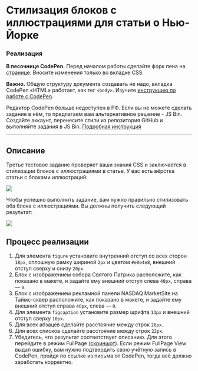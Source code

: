# Стилизация блоков с иллюстрациями для статьи о Нью-Йорке

### Реализация

**В песочнице CodePen.** Перед началом работы сделайте форк пена на [странице](https://codepen.io/Netology/pen/aaxNvq?editors=1100#0). Вносите изменения только во вкладке CSS.

**Важно.** Общую структуру документа создавать не надо, вкладка CodePen «HTML» работает, как тег `<body>`.
Изучите [инструкцию по работе с CodePen](https://github.com/netology-code/guides/tree/master/codepen).

Редактор CodePen больше недоступен в РФ. Если вы не можете сделать задание в нём, то предлагаем вам альтернативное решение - JS Bin. Создайте аккаунт, перенесите стили из репозитория GitHub и выполняйте задания в JS Bin. [Подробная инструкция](https://github.com/netology-code/guides/tree/master/jsbin)

---

## Описание

Третье тестовое задание проверяет ваши знания CSS и заключается в стилизации блоков с иллюстрациями в статье.
У вас есть вёрстка статьи с блоками иллюстраций:

![](https://netology-code.github.io/html-2-homeworks/sources/1-2/new-york-task.jpg)

Чтобы успешно выполнить задание, вам нужно правильно стилизовать оба блока с иллюстрациями. Вы должны получить следующий результат:

![](https://netology-code.github.io/html-2-homeworks/sources/1-2/new-york-result.jpg)

## Процесс реализации

1. Для элемента `figure` установите внутренний отступ со всех сторон `18px`, сплошную рамку шириной `2px` и цветом `#e0e4e8`, внешний отступ сверху и снизу `20px`.
2. Блок с изображением собора Святого Патрика расположите, как показано в макете, и задайте ему внешний отступ слева `40px`, справа — `0`.
3. Блок с изображением рекламной панели NASDAQ MarketSite на Таймс-сквер расположите, как показано в макете, и задайте ему внешний отступ справа `40px`, слева — `0`.
4. Для элемента `figcaption` установите размер шрифта `13px` и внешний отступ сверху `10px`.
5. Для всех абзацев сделайте расстояние между строк `26px`.
6. Для всех списков сделайте расстояние между строк `22px`.
7. Убедитесь, что результат соответствует описанию. Для этого перейдите в режим FullPage ([скриншот](/sources/screen.md)). Если режим FullPage View выдал ошибку, вам нужно подтвердить свою учётную запись в CodePen, пройдя по ссылке из письма от CodePen, тогда всё должно заработать корректно.


